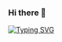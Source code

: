 ### Hi there 👋
[![Typing SVG](https://readme-typing-svg.herokuapp.com?color=%2336BCF7&lines=Hi+there+👋,+\n+I+am+a+Python+Developer)](https://git.io/typing-svg)
<!--
**antonata-c/antonata-c** is a ✨ _special_ ✨ repository because its `README.md` (this file) appears on your GitHub profile.

Here are some ideas to get you started:

- 🔭 I’m currently working on ...
- 🌱 I’m currently learning ...
- 👯 I’m looking to collaborate on ...
- 🤔 I’m looking for help with ...
- 💬 Ask me about ...
- 📫 How to reach me: ...
- 😄 Pronouns: ...
- ⚡ Fun fact: ...
-->

